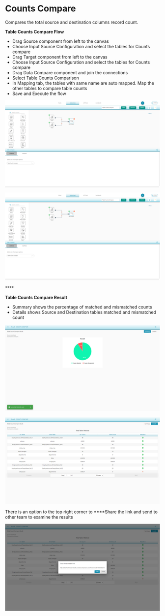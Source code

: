 # Counts Compare

Compares the total source and destination columns record count.

**Table Counts Compare Flow**

* Drag Source component from left to the canvas
* Choose Input Source Configuration and select the tables for Counts compare 
* Drag Target component from left to the canvas
* Choose Input Source Configuration and select the tables for Counts compare
* Drag Data Compare component and join the connections
* Select Table Counts Comparison 
* In Mapping tab, the tables with same name are auto mapped. Map the other tables to compare table counts 
* Save and Execute the flow



![Table Counts Comapre](../../../../.gitbook/assets/tabcounts.png)



![Table Counts Compare Tables Mapping](../../../../.gitbook/assets/tabcounts%20%281%29.png)

\*\*\*\*

**Table Counts Compare Result** 

* Summary shows the percentage of matched and mismatched counts 
* Details shows Source and Destination tables matched and mismatched count



![Table Count Compare Summary result](../../../../.gitbook/assets/image%20%2830%29.png)



![Table Counts Compare Details](../../../../.gitbook/assets/image%20%2816%29.png)

There is an option to the top right corner to ****Share the link and send to other team to examine the results

![ ](../../../../.gitbook/assets/image%20%2836%29.png)

